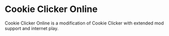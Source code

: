 # Cookie Clicker Online
Cookie Clicker Online is a modification of Cookie Clicker with extended mod support and internet play.

